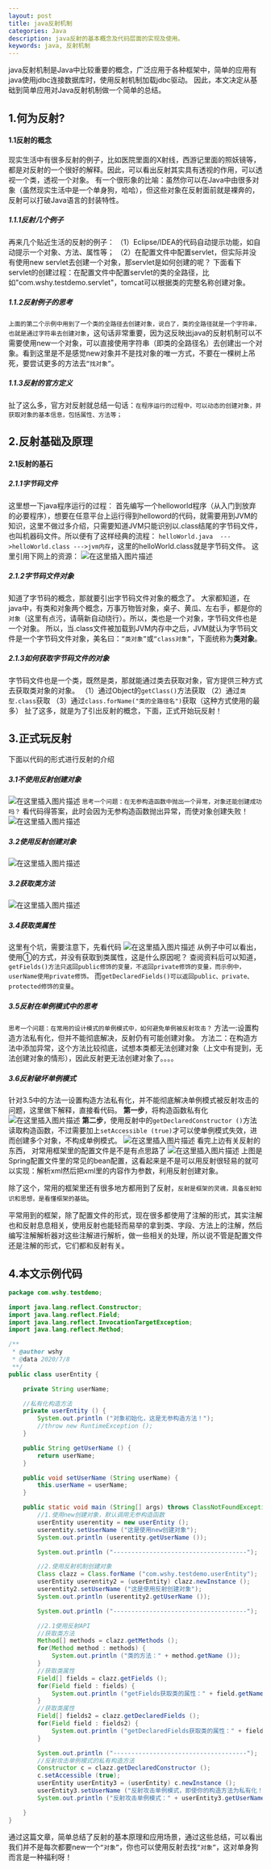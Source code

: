```yaml
---
layout: post
title: java反射机制
categories: Java
description: java反射的基本概念及代码层面的实现及使用。
keywords: java, 反射机制
---
```


java反射机制是Java中比较重要的概念，广泛应用于各种框架中，简单的应用有java使用jdbc连接数据库时，使用反射机制加载jdbc驱动。
因此，本文决定从基础到简单应用对Java反射机制做一个简单的总结。

## 1.何为反射?
#### 1.1反射的概念
现实生活中有很多反射的例子，比如医院里面的X射线，西游记里面的照妖镜等，都是对反射的一个很好的解释。因此，可以看出反射其实具有透视的作用，可以透视一个类，透视一个对象。
有一个很形象的比喻：虽然你可以在Java中由很多对象（虽然现实生活中是一个单身狗，哈哈），但这些对象在反射面前就是裸奔的，反射可以打破Java语言的封装特性。
#####	1.1.1反射几个例子
再来几个贴近生活的反射的例子：
（1）Eclipse/IDEA的代码自动提示功能，如自动提示一个对象、方法、属性等；
（2）在配置文件中配置servlet，但实际并没有使用new servlet去创建一个对象，那servlet是如何创建的呢？
下面看下servlet的创建过程：在配置文件中配置servlet的类的全路径，比如"com.wshy.testdemo.servlet"，tomcat可以根据类的完整名称创建对象。


#####	1.1.2反射例子的思考
`上面的第二个示例中用到了一个类的全路径去创建对象，说白了，类的全路径就是一个字符串，也就是通过字符串去创建对象`，这句话非常重要，因为这反映出java的反射机制可以不需要使用new一个对象，可以直接使用字符串（即类的全路径名）去创建出一个对象。看到这里是不是感觉new对象并不是找对象的唯一方式，不要在一棵树上吊死，要尝试更多的方法去`“找对象”`。

#####	1.1.3反射的官方定义
扯了这么多，官方对反射就总结一句话：`在程序运行的过程中，可以动态的创建对象，并获取对象的基本信息，包括属性、方法等；`

## 2.反射基础及原理
#### 2.1反射的基石
##### 2.1.1字节码文件
这里想一下java程序运行的过程：
首先编写一个helloworld程序（从入门到放弃的必要程序），想要在任意平台上运行得到helloword的代码，就需要用到JVM的知识，这里不做过多介绍，只需要知道JVM只能识别以.class结尾的字节码文件，也叫机器码文件。所以便有了这样经典的流程：
`helloWorld.java  --->helloWorld.class --->jvm内存`，这里的helloWorld.class就是字节码文件。
这里引用下网上的资源：
![在这里插入图片描述](https://img-blog.csdnimg.cn/20200708224016192.png?x-oss-process=image/watermark,type_ZmFuZ3poZW5naGVpdGk,shadow_10,text_aHR0cHM6Ly9ibG9nLmNzZG4ubmV0L3dlaXhpbl80MDU1MDExOA==,size_16,color_FFFFFF,t_70)
##### 2.1.2字节码文件对象
知道了字节码的概念，那就要引出字节码文件对象的概念了。
大家都知道，在java中，有类和对象两个概念，万事万物皆对象，桌子、黄瓜、左右手，都是你的`对象`（这里有点污，请萌新自动绕行）。所以，类也是一个对象，字节码文件也是一个对象。
所以，当.class文件被加载到JVM内存中之后，JVM就认为字节码文件是一个字节码文件对象，美名曰：`“类对象”`或`“class对象”`，下面统称为**类对象**。
##### 2.1.3如何获取字节码文件的对象
字节码文件也是一个类，既然是类，那就能通过类去获取对象，官方提供三种方式去获取类对象的对象。
（1）通过Object的`getClass()`方法获取
（2）通过`类型.class`获取
（3）通过`class.forName("类的全路径名")`获取（这种方式使用的最多）
扯了这多，就是为了引出反射的概念，下面，正式开始玩反射！
## 3.正式玩反射
下面以代码的形式进行反射的介绍
##### 3.1不使用反射创建对象
![在这里插入图片描述](https://img-blog.csdnimg.cn/20200708230258967.png?x-oss-process=image/watermark,type_ZmFuZ3poZW5naGVpdGk,shadow_10,text_aHR0cHM6Ly9ibG9nLmNzZG4ubmV0L3dlaXhpbl80MDU1MDExOA==,size_16,color_FFFFFF,t_70)
`思考一个问题：在无参构造函数中抛出一个异常，对象还能创建成功吗？`
看代码得答案，此时会因为无参构造函数抛出异常，而使对象创建失败！
![在这里插入图片描述](https://img-blog.csdnimg.cn/20200708230628820.png?x-oss-process=image/watermark,type_ZmFuZ3poZW5naGVpdGk,shadow_10,text_aHR0cHM6Ly9ibG9nLmNzZG4ubmV0L3dlaXhpbl80MDU1MDExOA==,size_16,color_FFFFFF,t_70)
##### 3.2使用反射创建对象
![在这里插入图片描述](https://img-blog.csdnimg.cn/20200708231338216.png?x-oss-process=image/watermark,type_ZmFuZ3poZW5naGVpdGk,shadow_10,text_aHR0cHM6Ly9ibG9nLmNzZG4ubmV0L3dlaXhpbl80MDU1MDExOA==,size_16,color_FFFFFF,t_70)
##### 3.2获取类方法
![在这里插入图片描述](https://img-blog.csdnimg.cn/20200708232608260.png?x-oss-process=image/watermark,type_ZmFuZ3poZW5naGVpdGk,shadow_10,text_aHR0cHM6Ly9ibG9nLmNzZG4ubmV0L3dlaXhpbl80MDU1MDExOA==,size_16,color_FFFFFF,t_70)
##### 3.4获取类属性
这里有个坑，需要注意下，先看代码
![在这里插入图片描述](https://img-blog.csdnimg.cn/20200708233020693.png?x-oss-process=image/watermark,type_ZmFuZ3poZW5naGVpdGk,shadow_10,text_aHR0cHM6Ly9ibG9nLmNzZG4ubmV0L3dlaXhpbl80MDU1MDExOA==,size_16,color_FFFFFF,t_70)
从例子中可以看出，使用①的方式，并没有获取到类属性，这是什么原因呢？
查阅资料后可以知道，`getFields()方法只返回public修饰的变量，不返回private修饰的变量，而示例中，userName使用private修饰。`
而`getDeclaredFields()可以返回public、private、protected修饰的变量`。
##### 3.5反射在单例模式中的思考
`思考一个问题：在常用的设计模式的单例模式中，如何避免单例被反射攻击？`
方法一:设置构造方法私有化，但并不能彻底解决，反射仍有可能创建对象。
方法二：在构造方法中添加异常，这个方法比较彻底，试想本类都无法创建对象（上文中有提到，无法创建对象的情形），因此反射更无法创建对象了。。。。
##### 3.6反射破坏单例模式
针对3.5中的方法一设置构造方法私有化，并不能彻底解决单例模式被反射攻击的问题，这里做下解释，直接看代码。
**第一步**，将构造函数私有化
![在这里插入图片描述](https://img-blog.csdnimg.cn/2020070912193014.png?x-oss-process=image/watermark,type_ZmFuZ3poZW5naGVpdGk,shadow_10,text_aHR0cHM6Ly9ibG9nLmNzZG4ubmV0L3dlaXhpbl80MDU1MDExOA==,size_16,color_FFFFFF,t_70)
**第二步**，使用反射中的`getDeclaredConstructor ()`方法读取构造函数，不过需要加上`setAccessible (true)`才可以使单例模式失效，进而创建多个对象，不构成单例模式。
![在这里插入图片描述](https://img-blog.csdnimg.cn/20200709122212900.png?x-oss-process=image/watermark,type_ZmFuZ3poZW5naGVpdGk,shadow_10,text_aHR0cHM6Ly9ibG9nLmNzZG4ubmV0L3dlaXhpbl80MDU1MDExOA==,size_16,color_FFFFFF,t_70)
看完上边有关反射的东西， 对常用框架里的配置文件是不是有点思路了
![在这里插入图片描述](https://img-blog.csdnimg.cn/20200709122839209.png)
上图是Spring配置文件里的常见的bean配置，这看起来是不是可以用反射很轻易的就可以实现：解析xml然后把xml里的内容作为参数，利用反射创建对象。

除了这个，常用的框架里还有很多地方都用到了反射，`反射是框架的灵魂，具备反射知识和思想，是看懂框架的基础`。

平常用到的框架，除了配置文件的形式，现在很多都使用了注解的形式，其实注解也和反射息息相关，使用反射也能轻而易举的拿到类、字段、方法上的注解，然后编写注解解析器对这些注解进行解析，做一些相关的处理，所以说不管是配置文件还是注解的形式，它们都和反射有关。

## 4.本文示例代码

```java
package com.wshy.testdemo;

import java.lang.reflect.Constructor;
import java.lang.reflect.Field;
import java.lang.reflect.InvocationTargetException;
import java.lang.reflect.Method;

/**
 * @author wshy
 * @data 2020/7/8
 **/
public class userEntity {

    private String userName;

    //私有化构造方法
    private userEntity () {
        System.out.println ("对象初始化，这是无参构造方法！");
        //throw new RuntimeException ();
    }

    public String getUserName () {
        return userName;
    }

    public void setUserName (String userName) {
        this.userName = userName;
    }

    public static void main (String[] args) throws ClassNotFoundException, IllegalAccessException, InstantiationException, NoSuchMethodException, InvocationTargetException {
        //1.使用new创建对象，默认调用无参构造函数
        userEntity userentity = new userEntity ();
        userentity.setUserName ("这是使用new创建对象");
        System.out.println (userentity.getUserName ());

        System.out.println ("-------------------------------------");

        //2.使用反射机制创建对象
        Class clazz = Class.forName ("com.wshy.testdemo.userEntity");
        userEntity userentity2 = (userEntity) clazz.newInstance ();
        userentity2.setUserName ("这是使用反射创建对象");
        System.out.println (userentity2.getUserName ());

        System.out.println ("-------------------------------------");

        //2.1使用反射API
        //获取类方法
        Method[] methods = clazz.getMethods ();
        for(Method method : methods) {
            System.out.println ("类的方法：" + method.getName ());
        }
        //获取类属性
        Field[] fields = clazz.getFields ();
        for(Field field : fields) {
            System.out.println ("getFields获取类的属性：" + field.getName ());
        }
        //获取类属性
        Field[] fields2 = clazz.getDeclaredFields ();
        for(Field field : fields2) {
            System.out.println ("getDeclaredFields获取类的属性：" + field.getName ());
        }

        System.out.println ("-------------------------------------");
        //反射攻击单例模式的私有构造方法
        Constructor c = clazz.getDeclaredConstructor ();
        c.setAccessible (true);
        userEntity userEntity3 = (userEntity) c.newInstance ();
        userEntity3.setUserName ("反射攻击单例模式，即使你的构造方法为私有化！");
        System.out.println ("反射攻击单例模式：" + userEntity3.getUserName ());

    }
}
```
通过这篇文章，简单总结了反射的基本原理和应用场景，通过这些总结，可以看出我们并不是每次都要new一个`“对象”`，你也可以使用反射去找`“对象”`，这对单身狗而言是一种福利呀！
